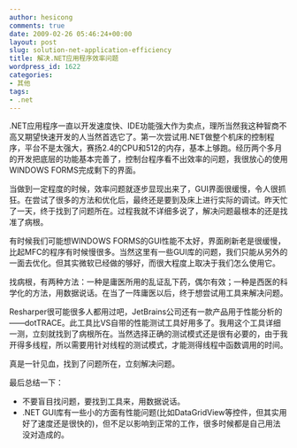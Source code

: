 ```yaml
---
author: hesicong
comments: true
date: 2009-02-26 05:46:24+00:00
layout: post
slug: solution-net-application-efficiency
title: 解决.NET应用程序效率问题
wordpress_id: 1622
categories:
- 其他
tags:
- .net
---
```


.NET应用程序一直以开发速度快、IDE功能强大作为卖点，理所当然我这种智商不高又期望快速开发的人当然首选它了。第一次尝试用.NET做整个机床的控制程序，平台不是太强大，赛扬2.4的CPU和512的内存，基本上够跑。经历两个多月的开发把底层的功能基本完善了，控制台程序看不出效率的问题，我很放心的使用WINDOWS FORMS完成剩下的界面。

当做到一定程度的时候，效率问题就逐步显现出来了，GUI界面很缓慢，令人很抓狂。在尝试了很多的方法和优化后，最终还是要到及床上进行实际的调试。昨天忙了一天，终于找到了问题所在。过程我就不详细多说了，解决问题最根本的还是找准了病根。

有时候我们可能想WINDOWS FORMS的GUI性能不太好，界面刷新老是很缓慢，比起MFC的程序有时候慢很多。当然这里有一些GUI库的问题，我们只能从另外的一面去优化。但其实微软已经做的够好，而很大程度上取决于我们怎么使用它。

找病根，有两种方法：一种是庸医所用的乱证乱下药，偶尔有效；一种是西医的科学化的方法，用数据说话。在当了一阵庸医以后，终于想尝试用工具来解决问题。

Resharper很可能很多人都用过吧，JetBrains公司还有一款产品用于性能分析的——dotTRACE。此工具比VS自带的性能测试工具好用多了。我用这个工具详细一测，立刻就找到了病根所在。当然选择正确的测试模式还是很有必要的，由于我开得多线程，所以需要用针对线程的测试模式，才能测得线程中函数调用的时间。

真是一针见血，找到了问题所在，立刻解决问题。

最后总结一下：

* 不要盲目找问题，要找到工具来，用数据说话。
* .NET GUI库有一些小的方面有性能问题(比如DataGridView等控件，但其实用好了速度还是很快的)，但不足以影响到正常的工作，很多时候都是自己用法没对造成的。
